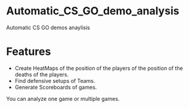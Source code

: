 # Automatic_CS_GO_demo_analysis
Automatic CS GO demos anaylisis

# Features
- Create HeatMaps of the position of the players of the position of the deaths of the players. 
- Find defensive setups of Teams. 
- Generate Scoreboards of games. 

You can analyze one game or multiple games.  
